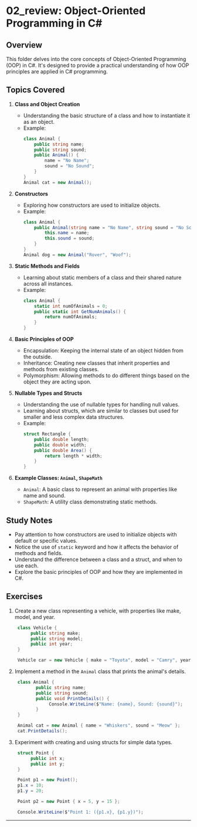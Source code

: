 # 02_review: Object-Oriented Programming in C#

## Overview

This folder delves into the core concepts of Object-Oriented Programming (OOP) in C#. It's designed to provide a practical understanding of how OOP principles are applied in C# programming.

## Topics Covered

1. **Class and Object Creation**
   - Understanding the basic structure of a class and how to instantiate it as an object.
   - Example:
     ```csharp
     class Animal {
         public string name;
         public string sound;
         public Animal() {
             name = "No Name";
             sound = "No Sound";
         }
     }
     Animal cat = new Animal();
     ```

2. **Constructors**
   - Exploring how constructors are used to initialize objects.
   - Example:
     ```csharp
     class Animal {
         public Animal(string name = "No Name", string sound = "No Sound") {
             this.name = name;
             this.sound = sound;
         }
     }
     Animal dog = new Animal("Rover", "Woof");
     ```

3. **Static Methods and Fields**
   - Learning about static members of a class and their shared nature across all instances.
   - Example:
     ```csharp
     class Animal {
         static int numOfAnimals = 0;
         public static int GetNumAnimals() {
             return numOfAnimals;
         }
     }
     ```

4. **Basic Principles of OOP**
   - Encapsulation: Keeping the internal state of an object hidden from the outside.
   - Inheritance: Creating new classes that inherit properties and methods from existing classes.
   - Polymorphism: Allowing methods to do different things based on the object they are acting upon.

5. **Nullable Types and Structs**
   - Understanding the use of nullable types for handling null values.
   - Learning about structs, which are similar to classes but used for smaller and less complex data structures.
   - Example:
     ```csharp
     struct Rectangle {
         public double length;
         public double width;
         public double Area() {
             return length * width;
         }
     }
     ```

6. **Example Classes: `Animal`, `ShapeMath`**
   - `Animal`: A basic class to represent an animal with properties like name and sound.
   - `ShapeMath`: A utility class demonstrating static methods.

## Study Notes

- Pay attention to how constructors are used to initialize objects with default or specific values.
- Notice the use of `static` keyword and how it affects the behavior of methods and fields.
- Understand the difference between a class and a struct, and when to use each.
- Explore the basic principles of OOP and how they are implemented in C#.

## Exercises

1. Create a new class representing a vehicle, with properties like make, model, and year.
   ```csharp
    class Vehicle {
         public string make;
         public string model;
         public int year;
    }

    Vehicle car = new Vehicle { make = "Toyota", model = "Camry", year = 2020 };
    ```
2. Implement a method in the `Animal` class that prints the animal's details.
    ```csharp
     class Animal {
            public string name;
            public string sound;
            public void PrintDetails() {
                 Console.WriteLine($"Name: {name}, Sound: {sound}");
            }
     }

     Animal cat = new Animal { name = "Whiskers", sound = "Meow" };
     cat.PrintDetails();
     ```
3. Experiment with creating and using structs for simple data types.
   ```csharp
    struct Point {
         public int x;
         public int y;
    }

    Point p1 = new Point();
    p1.x = 10;
    p1.y = 20;

    Point p2 = new Point { x = 5, y = 15 };

    Console.WriteLine($"Point 1: ({p1.x}, {p1.y})");
    ```

---


